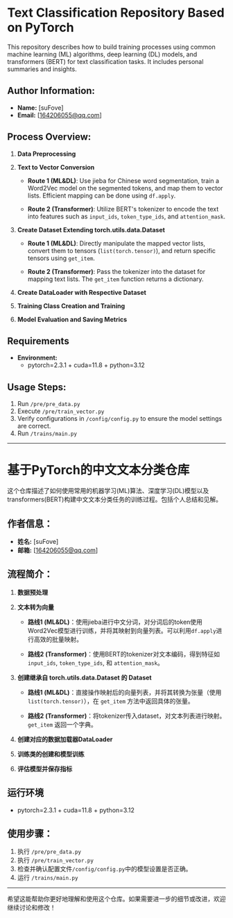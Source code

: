# Text Classification Repository Based on PyTorch

This repository describes how to build training processes using common machine learning (ML) algorithms, deep learning (DL) models, and transformers (BERT) for text classification tasks. It includes personal summaries and insights.

## Author Information:
- **Name:** [suFove]
- **Email:** [164206055@qq.com]

## Process Overview:
1. **Data Preprocessing**
2. **Text to Vector Conversion**

    - **Route 1 (ML&DL)**: Use jieba for Chinese word segmentation, train a Word2Vec model on the segmented tokens, and map them to vector lists. Efficient mapping can be done using `df.apply`.
    
    - **Route 2 (Transformer)**: Utilize BERT's tokenizer to encode the text into features such as `input_ids`, `token_type_ids`, and `attention_mask`.

3. **Create Dataset Extending torch.utils.data.Dataset**

    - **Route 1 (ML&DL)**: Directly manipulate the mapped vector lists, convert them to tensors (`list(torch.tensor)`), and return specific tensors using `get_item`.
    
    - **Route 2 (Transformer)**: Pass the tokenizer into the dataset for mapping text lists. The `get_item` function returns a dictionary.

4. **Create DataLoader with Respective Dataset**

5. **Training Class Creation and Training**

6. **Model Evaluation and Saving Metrics**


## Requirements
- **Environment:** 
    - pytorch=2.3.1 + cuda=11.8 + python=3.12

## Usage Steps:
1. Run `/pre/pre_data.py`
2. Execute `/pre/train_vector.py`
3. Verify configurations in `/config/config.py` to ensure the model settings are correct.
4. Run `/trains/main.py`

---

# 基于PyTorch的中文文本分类仓库

这个仓库描述了如何使用常用的机器学习(ML)算法、深度学习(DL)模型以及transformers(BERT)构建中文文本分类任务的训练过程。包括个人总结和见解。

## 作者信息：
- **姓名:** [suFove]
- **邮箱:** [164206055@qq.com]

## 流程简介：
1. **数据预处理**
2. **文本转为向量**

    - **路线1 (ML&DL)**：使用jieba进行中文分词，对分词后的token使用Word2Vec模型进行训练，并将其映射到向量列表。可以利用`df.apply`进行高效的批量映射。
    
    - **路线2 (Transformer)**：使用BERT的tokenizer对文本编码，得到特征如 `input_ids`, `token_type_ids`, 和 `attention_mask`。

3. **创建继承自 torch.utils.data.Dataset 的 Dataset**

    - **路线1 (ML&DL)**：直接操作映射后的向量列表，并将其转换为张量（使用 `list(torch.tensor)`），在 `get_item` 方法中返回具体的张量。
    
    - **路线2 (Transformer)**：将tokenizer传入dataset，对文本列表进行映射。`get_item` 返回一个字典。

4. **创建对应的数据加载器DataLoader**

5. **训练类的创建和模型训练**

6. **评估模型并保存指标**


## 运行环境
- pytorch=2.3.1 + cuda=11.8 + python=3.12

## 使用步骤：
1. 执行 `/pre/pre_data.py`
2. 执行 `/pre/train_vector.py`
3. 检查并确认配置文件`/config/config.py`中的模型设置是否正确。
4. 运行 `/trains/main.py`

---

希望这能帮助你更好地理解和使用这个仓库。如果需要进一步的细节或改进，欢迎继续讨论和修改！